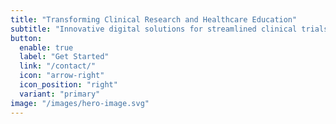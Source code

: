 ```yaml
---
title: "Transforming Clinical Research and Healthcare Education"
subtitle: "Innovative digital solutions for streamlined clinical trials and enhanced medical training"
button:
  enable: true
  label: "Get Started"
  link: "/contact/"
  icon: "arrow-right"
  icon_position: "right"
  variant: "primary"
image: "/images/hero-image.svg"
--- 
```

